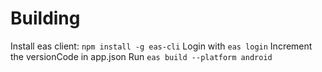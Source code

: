 # Building
Install eas client: `npm install -g eas-cli`
Login with `eas login`
Increment the versionCode in app.json
Run `eas build --platform android`